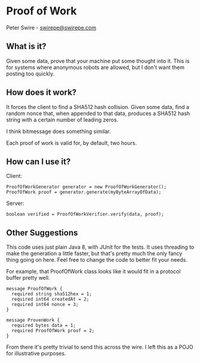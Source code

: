 # Proof of Work 
Peter Swire - swirepe@swirepe.com

## What is it?

Given some data, prove that your machine put some thought into it.  This is for systems where anonymous robots are allowed, but I don't want them posting too quickly.

## How does it work?

It forces the client to find a SHA512 hash collision.  Given some data, find a random nonce that, when appended to that data, produces a SHA512 hash string with a certain number of leading zeros.

I think bitmessage does something similar.

Each proof of work is valid for, by default, two hours.

## How can I use it?

Client:

    ProofOfWorkGenerator generator = new ProofOfWorkGenerator();
    ProofOfWork proof = generator.generate(myByteArrayOfData);
		
Server:

    boolean verified = ProofOfWorkVerifier.verify(data, proof);

## Other Suggestions
This code uses just plain Java 8, with JUnit for the tests.  It uses threading to make the generation a little faster, but that's pretty much the only fancy thing going on here.  Feel free to change the code to better fit your needs.

For example, that ProofOfWork class looks like it would fit in a protocol buffer pretty well.

    message ProofOfWork {
      required string sha512hex = 1;
      required int64 createdAt = 2;
      required int64 nonce = 3;
    }

    message ProvenWork {
      required bytes data = 1;
      required ProofOfWork proof = 2;
    }

From there it's pretty trivial to send this across the wire.  I left this as a POJO for illustrative purposes.

